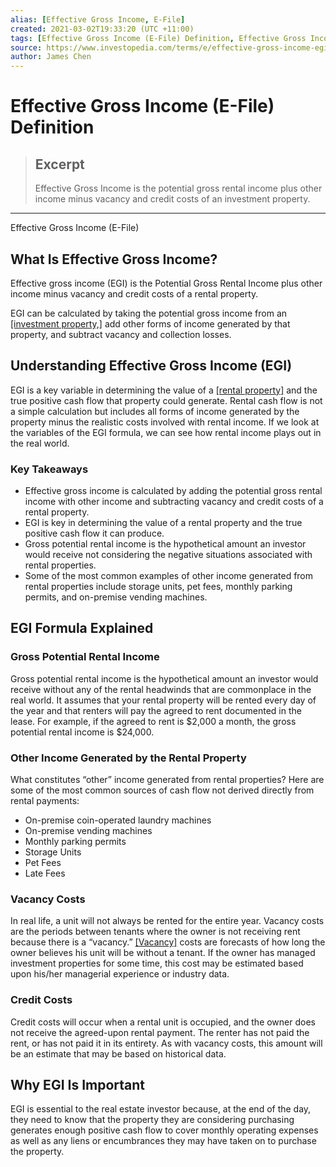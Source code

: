 ```yaml
---
alias: [Effective Gross Income, E-File]
created: 2021-03-02T19:33:20 (UTC +11:00)
tags: [Effective Gross Income (E-File) Definition, Effective Gross Income (E-File)]
source: https://www.investopedia.com/terms/e/effective-gross-income-egi.asp
author: James Chen
---
```


# Effective Gross Income (E-File) Definition

> ## Excerpt
> Effective Gross Income is the potential gross rental income plus other income minus vacancy and credit costs of an investment property.

---

Effective Gross Income (E-File)
## What Is Effective Gross Income?

Effective gross income (EGI) is the Potential Gross Rental Income plus other income minus vacancy and credit costs of a rental property.

EGI can be calculated by taking the potential gross income from an [[investment property,]](https://www.investopedia.com/terms/i/investment-property.asp) add other forms of income generated by that property, and subtract vacancy and collection losses.

## Understanding Effective Gross Income (EGI)

EGI is a key variable in determining the value of a [[rental property]](https://www.investopedia.com/articles/mortgages-real-estate/11/how-to-value-real-estate-rental.asp) and the true positive cash flow that property could generate. Rental cash flow is not a simple calculation but includes all forms of income generated by the property minus the realistic costs involved with rental income. If we look at the variables of the EGI formula, we can see how rental income plays out in the real world.

### Key Takeaways

-   Effective gross income is calculated by adding the potential gross rental income with other income and subtracting vacancy and credit costs of a rental property.
-   EGI is key in determining the value of a rental property and the true positive cash flow it can produce.
-   Gross potential rental income is the hypothetical amount an investor would receive not considering the negative situations associated with rental properties.
-   Some of the most common examples of other income generated from rental properties include storage units, pet fees, monthly parking permits, and on-premise vending machines.

## EGI Formula Explained

### Gross Potential Rental Income

Gross potential rental income is the hypothetical amount an investor would receive without any of the rental headwinds that are commonplace in the real world. It assumes that your rental property will be rented every day of the year and that renters will pay the agreed to rent documented in the lease. For example, if the agreed to rent is $2,000 a month, the gross potential rental income is $24,000.

### Other Income Generated by the Rental Property

What constitutes “other” income generated from rental properties? Here are some of the most common sources of cash flow not derived directly from rental payments:

-   On-premise coin-operated laundry machines
-   On-premise vending machines
-   Monthly parking permits
-   Storage Units
-   Pet Fees
-   Late Fees

### Vacancy Costs

In real life, a unit will not always be rented for the entire year. Vacancy costs are the periods between tenants where the owner is not receiving rent because there is a “vacancy.” [[Vacancy]](https://www.investopedia.com/terms/v/vacancy-rate.asp) costs are forecasts of how long the owner believes his unit will be without a tenant. If the owner has managed investment properties for some time, this cost may be estimated based upon his/her managerial experience or industry data.

### Credit Costs

Credit costs will occur when a rental unit is occupied, and the owner does not receive the agreed-upon rental payment. The renter has not paid the rent, or has not paid it in its entirety. As with vacancy costs, this amount will be an estimate that may be based on historical data.

## Why EGI Is Important

EGI is essential to the real estate investor because, at the end of the day, they need to know that the property they are considering purchasing generates enough positive cash flow to cover monthly operating expenses as well as any liens or encumbrances they may have taken on to purchase the property.
